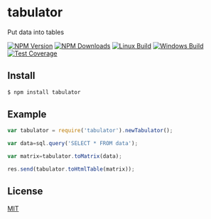 # tabulator
Put data into tables

[![NPM Version][npm-image]][npm-url]
[![NPM Downloads][downloads-image]][downloads-url]
[![Linux Build][travis-image]][travis-url]
[![Windows Build][appveyor-image]][appveyor-url]
[![Test Coverage][coveralls-image]][coveralls-url]

## Install

```sh
$ npm install tabulator
```

## Example

```js
var tabulator = require('tabulator').newTabulator();

var data=sql.query('SELECT * FROM data');

var matrix=tabulator.toMatrix(data);

res.send(tabulator.toHtmlTable(matrix));
```

## License

[MIT](LICENSE)

[npm-image]: https://img.shields.io/npm/v/tabulator.svg?style=flat
[npm-url]: https://npmjs.org/package/tabulator
[travis-image]: https://img.shields.io/travis/codenautas/tabulator/master.svg?label=linux&style=flat
[travis-url]: https://travis-ci.org/codenautas/tabulator
[appveyor-image]: https://img.shields.io/appveyor/ci/emilioplatzer/tabulator/master.svg?label=windows&style=flat
[appveyor-url]: https://ci.appveyor.com/project/emilioplatzer/tabulator
[coveralls-image]: https://img.shields.io/coveralls/codenautas/tabulator/master.svg?style=flat
[coveralls-url]: https://coveralls.io/r/codenautas/tabulator
[downloads-image]: https://img.shields.io/npm/dm/tabulator.svg?style=flat
[downloads-url]: https://npmjs.org/package/tabulator

